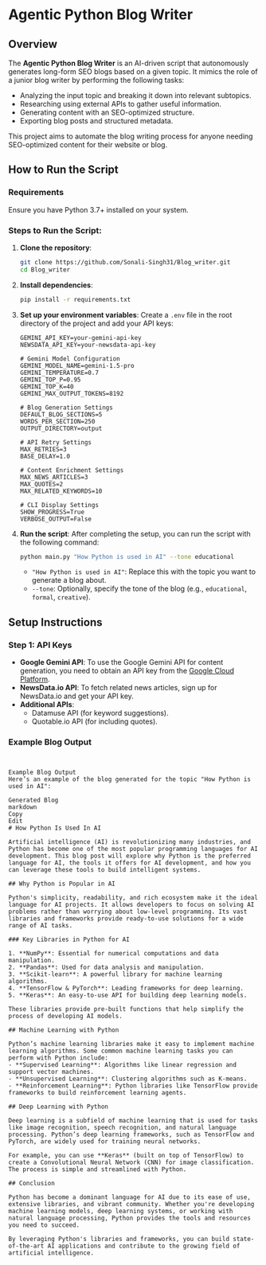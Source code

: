 # Agentic Python Blog Writer

## Overview
The **Agentic Python Blog Writer** is an AI-driven script that autonomously generates long-form SEO blogs based on a given topic. It mimics the role of a junior blog writer by performing the following tasks:
- Analyzing the input topic and breaking it down into relevant subtopics.
- Researching using external APIs to gather useful information.
- Generating content with an SEO-optimized structure.
- Exporting blog posts and structured metadata.

This project aims to automate the blog writing process for anyone needing SEO-optimized content for their website or blog.

## How to Run the Script

### Requirements
Ensure you have Python 3.7+ installed on your system.

### Steps to Run the Script:
1. **Clone the repository**:
    ```bash
    git clone https://github.com/Sonali-Singh31/Blog_writer.git
    cd Blog_writer
    ```

2. **Install dependencies**:
    ```bash
    pip install -r requirements.txt
    ```

3. **Set up your environment variables**:
    Create a `.env` file in the root directory of the project and add your API keys:
    ```env
    GEMINI_API_KEY=your-gemini-api-key
    NEWSDATA_API_KEY=your-newsdata-api-key

    # Gemini Model Configuration
    GEMINI_MODEL_NAME=gemini-1.5-pro
    GEMINI_TEMPERATURE=0.7
    GEMINI_TOP_P=0.95
    GEMINI_TOP_K=40
    GEMINI_MAX_OUTPUT_TOKENS=8192

    # Blog Generation Settings
    DEFAULT_BLOG_SECTIONS=5
    WORDS_PER_SECTION=250
    OUTPUT_DIRECTORY=output

    # API Retry Settings
    MAX_RETRIES=3
    BASE_DELAY=1.0

    # Content Enrichment Settings
    MAX_NEWS_ARTICLES=3
    MAX_QUOTES=2
    MAX_RELATED_KEYWORDS=10

    # CLI Display Settings
    SHOW_PROGRESS=True
    VERBOSE_OUTPUT=False
    ```

4. **Run the script**:
    After completing the setup, you can run the script with the following command:
    ```bash
    python main.py "How Python is used in AI" --tone educational
    ```

   - `"How Python is used in AI"`: Replace this with the topic you want to generate a blog about.
   - `--tone`: Optionally, specify the tone of the blog (e.g., `educational`, `formal`, `creative`).

## Setup Instructions

### Step 1: API Keys
- **Google Gemini API**: To use the Google Gemini API for content generation, you need to obtain an API key from the [Google Cloud Platform](https://cloud.google.com/).
- **NewsData.io API**: To fetch related news articles, sign up for NewsData.io and get your API key.
- **Additional APIs**:
    - Datamuse API (for keyword suggestions).
    - Quotable.io API (for including quotes).

### Example Blog Output
```Output


Example Blog Output
Here’s an example of the blog generated for the topic "How Python is used in AI":

Generated Blog
markdown
Copy
Edit
# How Python Is Used In AI

Artificial intelligence (AI) is revolutionizing many industries, and Python has become one of the most popular programming languages for AI development. This blog post will explore why Python is the preferred language for AI, the tools it offers for AI development, and how you can leverage these tools to build intelligent systems.

## Why Python is Popular in AI

Python's simplicity, readability, and rich ecosystem make it the ideal language for AI projects. It allows developers to focus on solving AI problems rather than worrying about low-level programming. Its vast libraries and frameworks provide ready-to-use solutions for a wide range of AI tasks.

### Key Libraries in Python for AI

1. **NumPy**: Essential for numerical computations and data manipulation.
2. **Pandas**: Used for data analysis and manipulation.
3. **Scikit-learn**: A powerful library for machine learning algorithms.
4. **TensorFlow & PyTorch**: Leading frameworks for deep learning.
5. **Keras**: An easy-to-use API for building deep learning models.

These libraries provide pre-built functions that help simplify the process of developing AI models.

## Machine Learning with Python

Python’s machine learning libraries make it easy to implement machine learning algorithms. Some common machine learning tasks you can perform with Python include:
- **Supervised Learning**: Algorithms like linear regression and support vector machines.
- **Unsupervised Learning**: Clustering algorithms such as K-means.
- **Reinforcement Learning**: Python libraries like TensorFlow provide frameworks to build reinforcement learning agents.

## Deep Learning with Python

Deep learning is a subfield of machine learning that is used for tasks like image recognition, speech recognition, and natural language processing. Python’s deep learning frameworks, such as TensorFlow and PyTorch, are widely used for training neural networks.

For example, you can use **Keras** (built on top of TensorFlow) to create a Convolutional Neural Network (CNN) for image classification. The process is simple and streamlined with Python.

## Conclusion

Python has become a dominant language for AI due to its ease of use, extensive libraries, and vibrant community. Whether you're developing machine learning models, deep learning systems, or working with natural language processing, Python provides the tools and resources you need to succeed.

By leveraging Python's libraries and frameworks, you can build state-of-the-art AI applications and contribute to the growing field of artificial intelligence.
